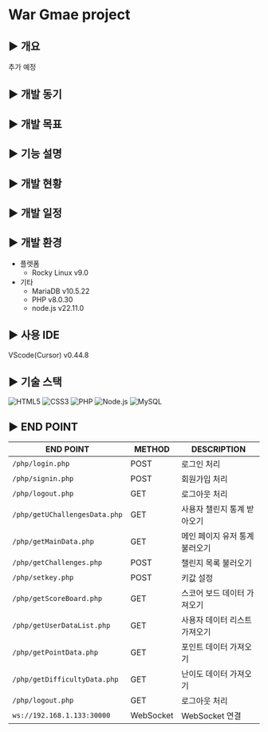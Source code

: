 # War Gmae project

## ▶️ 개요

추가 예정

## ▶️ 개발 동기

## ▶️ 개발 목표

## ▶️ 기능 설명

## ▶️ 개발 현황

## ▶️ 개발 일정

## ▶️ 개발 환경
- 플렛폼
  - Rocky Linux v9.0
- 기타
  - MariaDB v10.5.22
  - PHP v8.0.30
  - node.js v22.11.0

## ▶️ 사용 IDE
VScode(Cursor) v0.44.8

## ▶️ 기술 스택
![HTML5](https://img.shields.io/badge/HTML5-FF6347?style=flat&logo=html5&logoColor=white)
![CSS3](https://img.shields.io/badge/CSS3-1572B6?style=flat&logo=css3&logoColor=white)
![PHP](https://img.shields.io/badge/PHP-777BB4?style=flat&logo=php&logoColor=white)
![Node.js](https://img.shields.io/badge/Node.js-339933?style=flat&logo=node.js&logoColor=white)
![MySQL](https://img.shields.io/badge/MySQL-00618D?style=flat&logo=mysql&logoColor=white)

## ▶️ END POINT

| **END POINT**                        | **METHOD** | **DESCRIPTION**             |
|--------------------------------------|------------|-----------------------------|
| `/php/login.php`                     | POST       | 로그인 처리                |
| `/php/signin.php`                    | POST       | 회원가입 처리              |
| `/php/logout.php`                    | GET        | 로그아웃 처리              |
| `/php/getUChallengesData.php`        | GET        | 사용자 챌린지 통계 받아오기 |
| `/php/getMainData.php`               | GET        | 메인 페이지 유저 통계 불러오기 |
| `/php/getChallenges.php`             | POST       | 챌린지 목록 불러오기        |
| `/php/setkey.php`                    | POST       | 키값 설정                  |
| `/php/getScoreBoard.php`             | GET        | 스코어 보드 데이터 가져오기 |
| `/php/getUserDataList.php`           | GET        | 사용자 데이터 리스트 가져오기 |
| `/php/getPointData.php`              | GET        | 포인트 데이터 가져오기     |
| `/php/getDifficultyData.php`         | GET        | 난이도 데이터 가져오기     |
| `/php/logout.php`                    | GET        | 로그아웃 처리              |
| `ws://192.168.1.133:30000`           | WebSocket  | WebSocket 연결             |





















